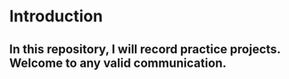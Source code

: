# Introduction
## In this repository, I will record practice projects. Welcome to any valid communication.
